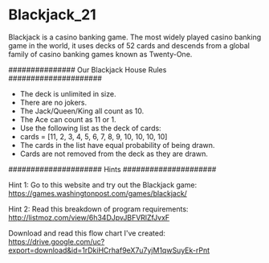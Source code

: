 # Blackjack_21

Blackjack is a casino banking game. The most widely played casino banking game in the world, 
it uses decks of 52 cards and descends from a global family of casino banking games known as Twenty-One.

############### Our Blackjack House Rules #####################

- The deck is unlimited in size. 
- There are no jokers. 
- The Jack/Queen/King all count as 10.
- The Ace can count as 11 or 1.
- Use the following list as the deck of cards:
- cards = [11, 2, 3, 4, 5, 6, 7, 8, 9, 10, 10, 10, 10]
- The cards in the list have equal probability of being drawn.
- Cards are not removed from the deck as they are drawn.

##################### Hints #####################

Hint 1: Go to this website and try out the Blackjack game: 
https://games.washingtonpost.com/games/blackjack/

Hint 2: Read this breakdown of program requirements: 
http://listmoz.com/view/6h34DJpvJBFVRlZfJvxF

Download and read this flow chart I've created: 
https://drive.google.com/uc?export=download&id=1rDkiHCrhaf9eX7u7yjM1qwSuyEk-rPnt